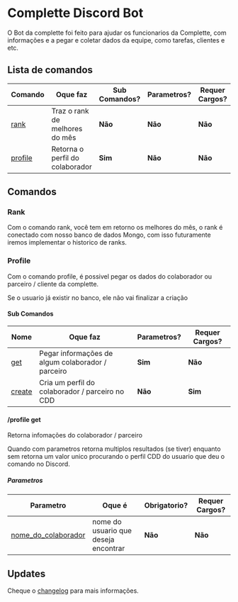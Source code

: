 
  

  

# Complette Discord Bot

  

  

O Bot da complette foi feito para ajudar os funcionarios da Complette, com informações e a pegar e coletar dados da equipe, como tarefas, clientes e etc.

  

  

## Lista de comandos

  

  

| Comando |Oque faz | Sub Comandos? | Parametros?| Requer Cargos?
|--|--|--|--|--|
| [rank](###rank) | Traz o rank de melhores do mês | **Não** | **Não** | **Não**
| [profile](###profile) | Retorna o perfil do colaborador | **Sim** | **Não** | **Não**

  

  

  

## Comandos

  

  

### Rank

  

Com o comando rank, você tem em retorno os melhores do mês, o rank é conectado com nosso banco de dados Mongo, com isso futuramente iremos implementar o historico de ranks.

  

### Profile

  

Com o comando profile, é possivel pegar os dados do colaborador ou parceiro / cliente da complette.

Se o usuario já existir no banco, ele não vai finalizar a criação

  

#### Sub Comandos

  

| Nome |Oque faz | Parametros?| Requer Cargos?
|--|--|--|--|
| [get](###rank) | Pegar informações de algum colaborador / parceiro | **Sim** | **Não** |
| [create](###profile) | Cria um perfil do colaborador / parceiro no CDD | **Não** | **Sim** |

  

#### /profile get

Retorna infomações do colaborador / parceiro

  

Quando com parametros retorna multiplos resultados (se tiver) enquanto sem retorna um valor unico procurando o perfil CDD do usuario que deu o comando no Discord.

  
  

##### Parametros

  

| Parametro| Oque é | Obrigatorio? | Requer Cargos?
|--|--|--|--|
| [nome_do_colaborador](###rank) |nome do usuario que deseja encontrar | **Não** | **Não** |

  
  
  
  
  
  
  
  

  

  

## Updates

  

  

Cheque o [changelog](https://github.com/lfroes/CompletteDiscordBot/blob/master/changelog.md) para mais informações.
